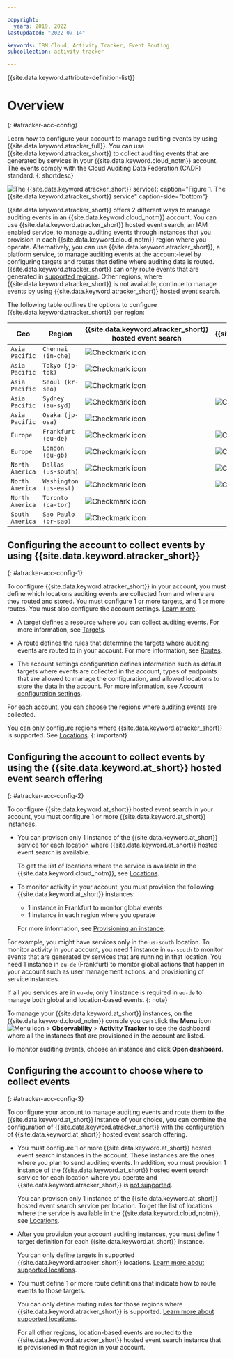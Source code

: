 ```yaml
---

copyright:
  years: 2019, 2022
lastupdated: "2022-07-14"

keywords: IBM Cloud, Activity Tracker, Event Routing
subcollection: activity-tracker

---
```


{{site.data.keyword.attribute-definition-list}}


# Overview
{: #atracker-acc-config}

Learn how to configure your account to manage auditing events by using {{site.data.keyword.atracker_full}}. You can use {{site.data.keyword.atracker_short}} to collect auditing events that are generated by services in your {{site.data.keyword.cloud_notm}} account. The events comply with the Cloud Auditing Data Federation (CADF) standard. 
{: shortdesc}

![The {{site.data.keyword.atracker_short}} service](images/atracker_ov.svg "The {{site.data.keyword.atracker_short}} service"){: caption="Figure 1. The {{site.data.keyword.atracker_short}} service" caption-side="bottom"}

{{site.data.keyword.atracker_short}} offers 2 different ways to manage auditing events in an {{site.data.keyword.cloud_notm}} account. You can use {{site.data.keyword.atracker_short}} hosted event search, an IAM enabled service, to manage auditing events through instances that you provision in each {{site.data.keyword.cloud_notm}} region where you operate. Alternatively, you can use {{site.data.keyword.atracker_short}}, a platform service, to manage auditing events at the account-level by configuring targets and routes that define where auditing data is routed. {{site.data.keyword.atracker_short}} can only route events that are generated in [supported regions](/docs/activity-tracker?topic=activity-tracker-regions#regions-atracker). Other regions, where {{site.data.keyword.atracker_short}} is not available, continue to manage events by using {{site.data.keyword.atracker_short}} hosted event search.

The following table outlines the options to configure {{site.data.keyword.atracker_short}} per region:

| Geo                   | Region                   | {{site.data.keyword.atracker_short}} hosted event search | {{site.data.keyword.atracker_short}} |
|-----------------------|--------------------------|----------------------------------------------|--------------------------------|
| `Asia Pacific`        | `Chennai (in-che)`       | ![Checkmark icon](images/checkmark-icon.svg) | |
| `Asia Pacific`        | `Tokyo (jp-tok)`         | ![Checkmark icon](images/checkmark-icon.svg) | |
| `Asia Pacific`        | `Seoul (kr-seo)`         | ![Checkmark icon](images/checkmark-icon.svg) | |
| `Asia Pacific`        | `Sydney (au-syd)`        | ![Checkmark icon](images/checkmark-icon.svg) | ![Checkmark icon](images/checkmark-icon.svg) |
| `Asia Pacific`        | `Osaka (jp-osa)`         | ![Checkmark icon](images/checkmark-icon.svg) | |
| `Europe`              | `Frankfurt (eu-de)`      | ![Checkmark icon](images/checkmark-icon.svg) | ![Checkmark icon](images/checkmark-icon.svg) |
| `Europe`              | `London (eu-gb)`         | ![Checkmark icon](images/checkmark-icon.svg) | ![Checkmark icon](images/checkmark-icon.svg) |
| `North America`       | `Dallas (us-south)`      | ![Checkmark icon](images/checkmark-icon.svg) | ![Checkmark icon](images/checkmark-icon.svg) |
| `North America`       | `Washington (us-east)`   | ![Checkmark icon](images/checkmark-icon.svg) | ![Checkmark icon](images/checkmark-icon.svg) |
| `North America`       | `Toronto (ca-tor)`       | ![Checkmark icon](images/checkmark-icon.svg) | |
| `South America`       | `Sao Paulo (br-sao)`     | ![Checkmark icon](images/checkmark-icon.svg) | |



## Configuring the account to collect events by using {{site.data.keyword.atracker_short}}
{: #atracker-acc-config-1}


To configure {{site.data.keyword.atracker_short}} in your account, you must define which locations auditing events are collected from and where are they routed and stored. You must configure 1 or more targets, and 1 or more routes. You must also configure the account settings. [Learn more](/docs/activity-tracker?topic=activity-tracker-getting-started-routing-2).

- A target defines a resource where you can collect auditing events. For more information, see [Targets](/docs/activity-tracker?topic=activity-tracker-atracker-resources&interface=cli#atracker-resources-targets).
- A route defines the rules that determine the targets where auditing events are routed to in your account. For more information, see [Routes](/docs/activity-tracker?topic=activity-tracker-atracker-resources&interface=cli#atracker-resources-routes).

- The account settings configuration defines information such as default targets where events are collected in the account, types of endpoints that are allowed to manage the configuration, and allowed locations to store the data in the account. For more information, see [Account configuration settings](/docs/activity-tracker?topic=activity-tracker-atracker-resources&interface=cli#atracker-resources-settings).

For each account, you can choose the regions where auditing events are collected.

You can only configure regions where {{site.data.keyword.atracker_short}} is supported. See [Locations](/docs/activity-tracker?topic=activity-tracker-regions&interface=cli#regions-atracker).
{: important}


## Configuring the account to collect events by using the {{site.data.keyword.at_short}} hosted event search offering
{: #atracker-acc-config-2}

To configure {{site.data.keyword.at_short}} hosted event search in your account, you must configure 1 or more {{site.data.keyword.at_short}} instances. 

- You can provison only 1 instance of the {{site.data.keyword.at_short}} service for each location where {{site.data.keyword.at_short}} hosted event search is available. 

    To get the list of locations where the service is available in the {{site.data.keyword.cloud_notm}}, see [Locations](/docs/activity-tracker?topic=activity-tracker-regions).

- To monitor activity in your account, you must provision the following {{site.data.keyword.at_short}} instances:

   * 1 instance in Frankfurt to monitor global events
   * 1 instance in each region where you operate

   For more information, see [Provisioning an instance](/docs/activity-tracker?topic=activity-tracker-provision).

For example, you might have services only in the `us-south` location. To monitor activity in your account, you need 1 instance in `us-south` to monitor events that are generated by services that are running in that location. You need 1 instance in `eu-de` (Frankfurt) to monitor global actions that happen in your account such as user management actions, and provisioning of service instances.

If all you services are in `eu-de`, only 1 instance is required in `eu-de` to manage both global and location-based events.
{: note}

To manage your {{site.data.keyword.at_short}} instances, on the {{site.data.keyword.cloud_notm}} console you can click the **Menu** icon ![Menu icon](../icons/icon_hamburger.svg) &gt; **Observability** &gt; **Activity Tracker** to see the dashboard where all the instances that are provisioned in the account are listed.

To monitor auditing events, choose an instance and click **Open dashboard**.


## Configuring the account to choose where to collect events
{: #atracker-acc-config-3}


To configure your account to manage auditing events and route them to the {{site.data.keyword.at_short}} instance of your choice, you can combine the configuration of {{site.data.keyword.atracker_short}} with the configuration of {{site.data.keyword.at_short}} hosted event search offering.

- You must configure 1 or more {{site.data.keyword.at_short}} hosted event search instances in the account. These instances are the ones where you plan to send auditing events. In addition, you must provision 1 instance of the {{site.data.keyword.at_short}} hosted event search service for each location where you operate and {{site.data.keyword.atracker_short}} is [not supported](/docs/activity-tracker?topic=activity-tracker-regions#regions-atracker). 

    You can provison only 1 instance of the {{site.data.keyword.at_short}} hosted event search service per location. To get the list of locations where the service is available in the {{site.data.keyword.cloud_notm}}, see [Locations](/docs/activity-tracker?topic=activity-tracker-regions).

- After you provision your account auditing instances, you must define 1 target definition for each {{site.data.keyword.at_short}} instance. 

    You can only define targets in supported {{site.data.keyword.atracker_short}} locations. [Learn more about supported locations](/docs/activity-tracker?topic=activity-tracker-regions#regions-atracker).

- You must define 1 or more route definitions that indicate how to route events to those targets.

    You can only define routing rules for those regions where {{site.data.keyword.atracker_short}} is supported. [Learn more about supported locations](/docs/activity-tracker?topic=activity-tracker-regions#regions-atracker). 
    
    For all other regions, location-based events are routed to the {{site.data.keyword.atracker_short}} hosted event search instance that is provisioned in that region in your account.




